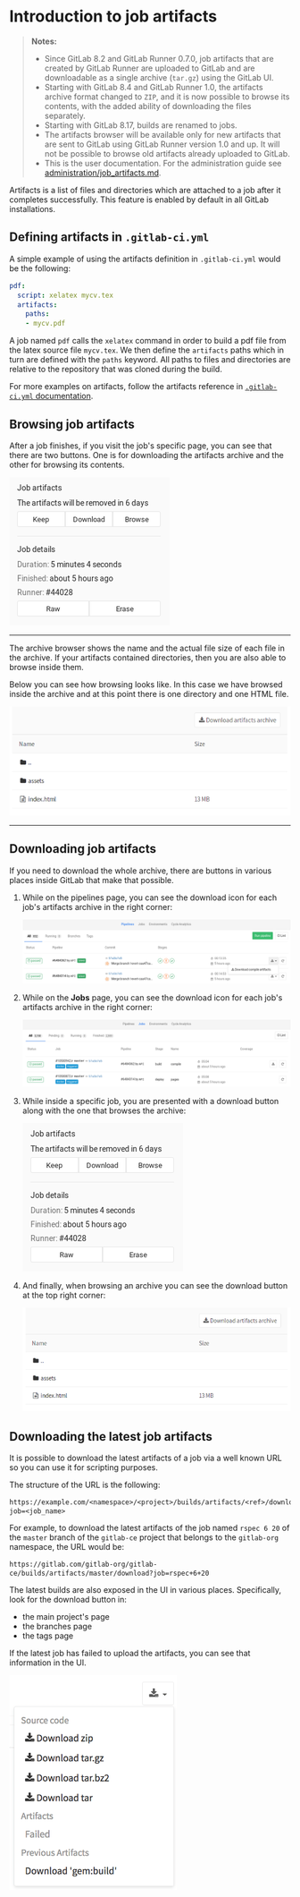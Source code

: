 # Introduction to job artifacts

>**Notes:**
>- Since GitLab 8.2 and GitLab Runner 0.7.0, job artifacts that are created by
   GitLab Runner are uploaded to GitLab and are downloadable as a single archive
   (`tar.gz`) using the GitLab UI.
>- Starting with GitLab 8.4 and GitLab Runner 1.0, the artifacts archive format
   changed to `ZIP`, and it is now possible to browse its contents, with the added
   ability of downloading the files separately.
>- Starting with GitLab 8.17, builds are renamed to jobs.
>- The artifacts browser will be available only for new artifacts that are sent
   to GitLab using GitLab Runner version 1.0 and up. It will not be possible to
   browse old artifacts already uploaded to GitLab.
>- This is the user documentation. For the administration guide see
   [administration/job_artifacts.md](../../../administration/job_artifacts.md).

Artifacts is a list of files and directories which are attached to a job
after it completes successfully. This feature is enabled by default in all
GitLab installations.

## Defining artifacts in `.gitlab-ci.yml`

A simple example of using the artifacts definition in `.gitlab-ci.yml` would be
the following:

```yaml
pdf:
  script: xelatex mycv.tex
  artifacts:
    paths:
    - mycv.pdf
```

A job named `pdf` calls the `xelatex` command in order to build a pdf file from
the latex source file `mycv.tex`. We then define the `artifacts` paths which in
turn are defined with the `paths` keyword. All paths to files and directories
are relative to the repository that was cloned during the build.

For more examples on artifacts, follow the artifacts reference in
[`.gitlab-ci.yml` documentation](../../../ci/yaml/README.md#artifacts).

## Browsing job artifacts

After a job finishes, if you visit the job's specific page, you can see
that there are two buttons. One is for downloading the artifacts archive and
the other for browsing its contents.

![Job artifacts browser button](img/job_artifacts_browser_button.png)

---

The archive browser shows the name and the actual file size of each file in the
archive. If your artifacts contained directories, then you are also able to
browse inside them.

Below you can see how browsing looks like. In this case we have browsed inside
the archive and at this point there is one directory and one HTML file.

![Job artifacts browser](img/job_artifacts_browser.png)

---

## Downloading job artifacts

If you need to download the whole archive, there are buttons in various places
inside GitLab that make that possible.

1. While on the pipelines page, you can see the download icon for each job's
   artifacts archive in the right corner:

    ![Job artifacts in Pipelines page](img/job_artifacts_pipelines_page.png)

1. While on the **Jobs** page, you can see the download icon for each job's
   artifacts archive in the right corner:

    ![Job artifacts in Builds page](img/job_artifacts_builds_page.png)

1. While inside a specific job, you are presented with a download button
   along with the one that browses the archive:

    ![Job artifacts browser button](img/job_artifacts_browser_button.png)

1. And finally, when browsing an archive you can see the download button at
   the top right corner:

    ![Job artifacts browser](img/job_artifacts_browser.png)

## Downloading the latest job artifacts

It is possible to download the latest artifacts of a job via a well known URL
so you can use it for scripting purposes.

The structure of the URL is the following:

```
https://example.com/<namespace>/<project>/builds/artifacts/<ref>/download?job=<job_name>
```

For example, to download the latest artifacts of the job named `rspec 6 20` of
the `master` branch of the `gitlab-ce` project that belongs to the `gitlab-org`
namespace, the URL would be:

```
https://gitlab.com/gitlab-org/gitlab-ce/builds/artifacts/master/download?job=rspec+6+20
```

The latest builds are also exposed in the UI in various places. Specifically,
look for the download button in:

- the main project's page
- the branches page
- the tags page

If the latest job has failed to upload the artifacts, you can see that
information in the UI.

![Latest artifacts button](img/job_latest_artifacts_browser.png)

